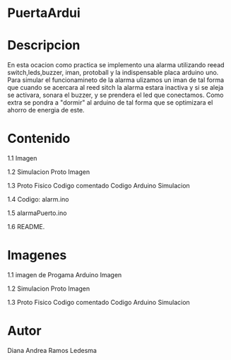 # PuertaArdui

# Descripcion
En esta ocacion como practica se implemento una alarma utilizando reead switch,leds,buzzer, iman, protoball y la  indispensable  placa arduino uno. Para simular   el  funcionamineto de la alarma  ulizamos un iman de tal forma que cuando se acercara al reed sitch la alarma estara inactiva y si se aleja se activara, sonara el buzzer, y se prendera el led que conectamos. 
Como  extra se  pondra a "dormir"  al arduino de tal forma que se  optimizara el ahorro de energia de este.

# Contenido
1.1 Imagen 

1.2 Simulacion Proto Imagen 

1.3 Proto Fisico Codigo comentado Codigo Arduino Simulacion

1.4 Codigo: alarm.ino

1.5 alarmaPuerto.ino

1.6 README.

# Imagenes

1.1 imagen de Progama Arduino Imagen 

1.2 Simulacion Proto Imagen 

1.3 Proto Fisico Codigo comentado Codigo Arduino Simulacion

# Autor
Diana Andrea Ramos Ledesma
